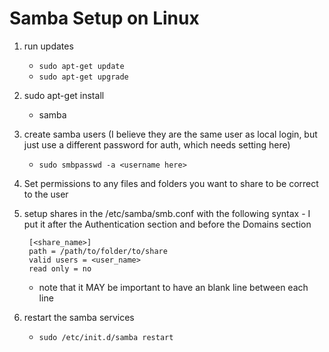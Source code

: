 # Samba Setup on Linux

1. run updates
	* `sudo apt-get update`
	* `sudo apt-get upgrade`
2. sudo apt-get install
	* samba
3. create samba users (I believe they are the same user as local login, but just use a different password for auth, which needs setting here)
	* `sudo smbpasswd -a <username here>`
4. Set permissions to any files and folders you want to share to be correct to the user
5. setup shares in the /etc/samba/smb.conf with the following syntax - I put it after the Authentication section and before the Domains section

		[<share_name>]
		path = /path/to/folder/to/share
		valid users = <user_name>
		read only = no

	* note that it MAY be important to have an blank line between each line
6. restart the samba services
	* `sudo /etc/init.d/samba restart`

